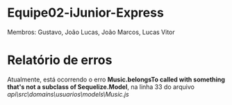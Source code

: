 # Equipe02-iJunior-Express
Membros: Gustavo, João Lucas, João Marcos, Lucas Vitor

# Relatório de erros
Atualmente, está ocorrendo o erro **Music.belongsTo called with something that's not a subclass of Sequelize.Model**, na linha 33 do arquivo *api\src\domains\usuarios\models\Music.js*